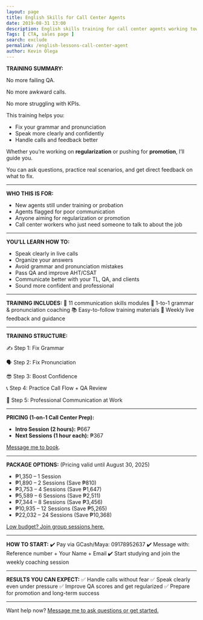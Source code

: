 ```yaml
--- 
layout: page 
title: English Skills for Call Center Agents
date: 2019-08-31 13:00
description: English skills training for call center agents working toward regularization or promotion. Fix your grammar, improve pronunciation, and build confidence with personalized 1-on-1 coaching and practice calls
Tags: [ CTA, sales page ]
search: exclude
permalink: /english-lessons-call-center-agent
author: Kevin Olega 
--- 
```


**TRAINING SUMMARY:**

No more failing QA.

No more awkward calls.

No more struggling with KPIs.

This training helps you:

* Fix your grammar and pronunciation
* Speak more clearly and confidently
* Handle calls and feedback better

Whether you’re working on **regularization** or pushing for **promotion**, I’ll guide you.

You can ask questions, practice real scenarios, and get direct feedback on what to fix.

---

**WHO THIS IS FOR:**

* New agents still under training or probation
* Agents flagged for poor communication
* Anyone aiming for regularization or promotion
* Call center workers who just need someone to talk to about the job

---

**YOU’LL LEARN HOW TO:**

* Speak clearly in live calls
* Organize your answers
* Avoid grammar and pronunciation mistakes
* Pass QA and improve AHT/CSAT
* Communicate better with your TL, QA, and clients
* Sound more confident and professional

---

**TRAINING INCLUDES:**
📖 11 communication skills modules
📱 1-to-1 grammar & pronunciation coaching
📚 Easy-to-follow training materials
💬 Weekly live feedback and guidance

---

**TRAINING STRUCTURE:**

✍️ Step 1: Fix Grammar

🗣️ Step 2: Fix Pronunciation

😎 Step 3: Boost Confidence

📞 Step 4: Practice Call Flow + QA Review

💼 Step 5: Professional Communication at Work

---

**PRICING (1-on-1 Call Center Prep):**

<ul> 
  <li><strong>Intro Session (2 hours):</strong> ₱667</li> 
  <li><strong>Next Sessions (1 hour each):</strong> ₱367</li> 
</ul>  
<a href="https://www.facebook.com/callcentertrainingtips">Message me to book</a>.

---

**PACKAGE OPTIONS:**
(Pricing valid until August 30, 2025)

* ₱1,350 – 1 Session
* ₱1,890 – 2 Sessions (Save ₱810)
* ₱3,753 – 4 Sessions (Save ₱1,647)
* ₱5,589 – 6 Sessions (Save ₱2,511)
* ₱7,344 – 8 Sessions (Save ₱3,456)
* ₱10,935 – 12 Sessions (Save ₱5,265)
* ₱22,032 – 24 Sessions (Save ₱10,368)

<a href="https://callcentertrainingtips.com/group-sessions">Low budget? Join group sessions here.</a>

---

**HOW TO START:**
✔️ Pay via GCash/Maya: 09178952637
✔️ Message with: Reference number + Your Name + Email
✔️ Start studying and join the weekly coaching session

---

**RESULTS YOU CAN EXPECT:**
✅ Handle calls without fear
✅ Speak clearly even under pressure
✅ Improve QA scores and get regularized
✅ Prepare for promotion and long-term success

---

Want help now? <a href="https://www.facebook.com/callcentertrainingtips">Message me to ask questions or get started.</a>

